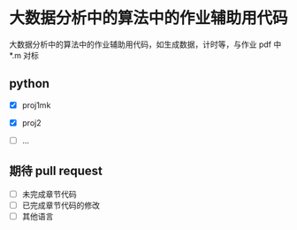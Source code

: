 # 大数据分析中的算法中的作业辅助用代码
大数据分析中的算法中的作业辅助用代码，如生成数据，计时等，与作业 pdf 中 *.m 对标

## python

- [x] proj1mk
- [x] proj2
- [ ] ...


## 期待 pull request
- [ ] 未完成章节代码
- [ ] 已完成章节代码的修改
- [ ] 其他语言
